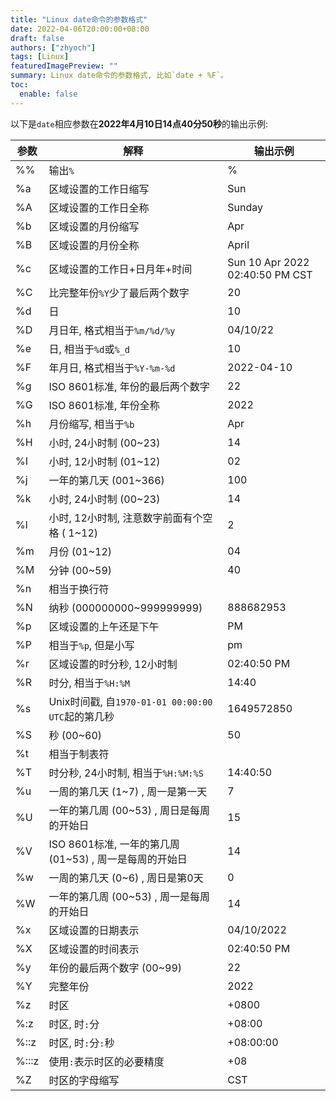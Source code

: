 ```yaml
---
title: "Linux date命令的参数格式"
date: 2022-04-06T20:00:00+08:00
draft: false
authors: ["zhyoch"]
tags: [Linux]
featuredImagePreview: ""
summary: Linux date命令的参数格式, 比如`date + %F`。
toc:
  enable: false
---
```


以下是`date`相应参数在**2022年4月10日14点40分50秒**的输出示例: 

  | 参数  | 解释                                                    | 输出示例                        |
  | ----- | ------------------------------------------------------- | ------------------------------- |
  | %%    | 输出`%`                                                 | %                               |
  | %a    | 区域设置的工作日缩写                                    | Sun                             |
  | %A    | 区域设置的工作日全称                                    | Sunday                          |
  | %b    | 区域设置的月份缩写                                      | Apr                             |
  | %B    | 区域设置的月份全称                                      | April                           |
  | %c    | 区域设置的工作日+日月年+时间                            | Sun 10 Apr 2022 02:40:50 PM CST |
  | %C    | 比完整年份`%Y`少了最后两个数字                          | 20                              |
  | %d    | 日                                                      | 10                              |
  | %D    | 月日年, 格式相当于`%m/%d/%y`                            | 04/10/22                        |
  | %e    | 日, 相当于`%d`或`%_d`                                   | 10                              |
  | %F    | 年月日, 格式相当于`%Y-%m-%d`                            | 2022-04-10                      |
  | %g    | ISO 8601标准, 年份的最后两个数字                        | 22                              |
  | %G    | ISO 8601标准, 年份全称                                  | 2022                            |
  | %h    | 月份缩写, 相当于`%b`                                    | Apr                             |
  | %H    | 小时, 24小时制 (00~23)                                  | 14                              |
  | %I    | 小时, 12小时制 (01~12)                                  | 02                              |
  | %j    | 一年的第几天 (001~366)                                  | 100                             |
  | %k    | 小时, 24小时制 (00~23)                                  | 14                              |
  | %l    | 小时, 12小时制, 注意数字前面有个空格 ( 1~12)            | 2                               |
  | %m    | 月份 (01~12)                                            | 04                              |
  | %M    | 分钟 (00~59)                                            | 40                              |
  | %n    | 相当于换行符                                            |                                 |
  | %N    | 纳秒 (000000000~999999999)                              | 888682953                       |
  | %p    | 区域设置的上午还是下午                                  | PM                              |
  | %P    | 相当于`%p`, 但是小写                                    | pm                              |
  | %r    | 区域设置的时分秒, 12小时制                              | 02:40:50 PM                     |
  | %R    | 时分, 相当于`%H:%M`                                     | 14:40                           |
  | %s    | Unix时间戳, 自`1970-01-01 00:00:00 UTC`起的第几秒       | 1649572850                      |
  | %S    | 秒 (00~60)                                              | 50                              |
  | %t    | 相当于制表符                                            |                                 |
  | %T    | 时分秒, 24小时制, 相当于`%H:%M:%S`                      | 14:40:50                        |
  | %u    | 一周的第几天 (1~7) , 周一是第一天                       | 7                               |
  | %U    | 一年的第几周 (00~53) , 周日是每周的开始日               | 15                              |
  | %V    | ISO 8601标准, 一年的第几周 (01~53) , 周一是每周的开始日 | 14                              |
  | %w    | 一周的第几天 (0~6) , 周日是第0天                        | 0                               |
  | %W    | 一年的第几周 (00~53) , 周一是每周的开始日               | 14                              |
  | %x    | 区域设置的日期表示                                      | 04/10/2022                      |
  | %X    | 区域设置的时间表示                                      | 02:40:50 PM                     |
  | %y    | 年份的最后两个数字 (00~99)                              | 22                              |
  | %Y    | 完整年份                                                | 2022                            |
  | %z    | 时区                                                    | +0800                           |
  | %:z   | 时区, 时`:`分                                           | +08:00                          |
  | %::z  | 时区, 时`:`分`:`秒                                      | +08:00:00                       |
  | %:::z | 使用`:`表示时区的必要精度                               | +08                             |
  | %Z    | 时区的字母缩写                                          | CST                             |

